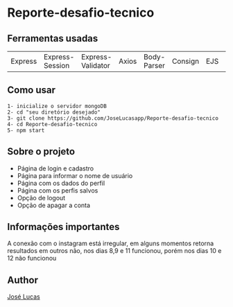 # Reporte-desafio-tecnico

## Ferramentas usadas

<p align='center'>
<table>
  <tr>
    <td>Express</td>
    <td>Express-Session</td>
    <td>Express-Validator</td>
    <td>Axios</td>
    <td>Body-Parser</td>
    <td>Consign</td>
    <td>EJS</td>
    <td>Mongoose</td>
    <td>MongoDB</td>
    <td>Arquitetura MVC</td>
  </tr>
</table>
</p>

## Como usar

  ```shell
  1- inicialize o servidor mongoDB
  2- cd "seu diretório desejado"
  3- git clone https://github.com/JoseLucasapp/Reporte-desafio-tecnico
  4- cd Reporte-desafio-tecnico
  5- npm start
  ```
## Sobre o projeto

<p align='center'>
  <ul>
    <li>Página de login e cadastro</li>
    <li>Página para informar o nome de usuário</li>
    <li>Página com os dados do perfil</li>
    <li>Página com os perfis salvos</li>
    <li>Opção de logout</li>
    <li>Opção de apagar a conta</li>
  </ul>
</p>

## Informações importantes

<p>A conexão com o instagram está irregular, em alguns momentos retorna resultados em outros não, nos dias 8,9 e 11 funcionou, porém nos dias 10 e 12 não funcionou</p>

## Author
<a href="https://www.instagram.com/jlucasgf/?hl=pt-br">José Lucas</a>
